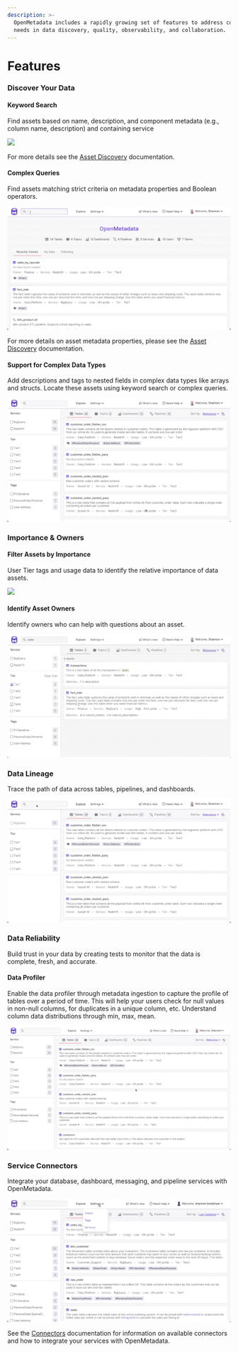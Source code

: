 ```yaml
---
description: >-
  OpenMetadata includes a rapidly growing set of features to address common
  needs in data discovery, quality, observability, and collaboration.
---
```


# Features

### Discover Your Data

#### Keyword Search

Find assets based on name, description, and component metadata (e.g., column name, description) and containing service

![](../.gitbook/assets/asset-discovery-features.gif)

For more details see the [Asset Discovery](asset-discovery.md) documentation.

#### Complex Queries

Find assets matching strict criteria on metadata properties and Boolean operators.

![](../.gitbook/assets/complex-queries.gif)

For more details on asset metadata properties, please see the [Asset Discovery](asset-discovery.md) documentation.

#### Support for Complex Data Types

Add descriptions and tags to nested fields in complex data types like arrays and structs. Locate these assets using keyword search or complex queries.

![](../.gitbook/assets/complex-data-types.gif)

### Importance & Owners

#### Filter Assets by Importance

User Tier tags and usage data to identify the relative importance of data assets.&#x20;

![](../.gitbook/assets/asset-importance.gif)

#### Identify Asset Owners

Identify owners who can help with questions about an asset.

![](../.gitbook/assets/asset-owners.gif)

### Data Lineage

Trace the path of data across tables, pipelines, and dashboards.

![](../.gitbook/assets/lineage-feature.gif)

### Data Reliability

Build trust in your data by creating tests to monitor that the data is complete, fresh, and accurate.

#### Data Profiler

Enable the data profiler through metadata ingestion to capture the profile of tables over a period of time. This will help your users check for null values in non-null columns, for duplicates in a unique column, etc. Understand column data distributions through min, max, mean.

![](../.gitbook/assets/data-profiler-feature.gif)

### Service Connectors

Integrate your database, dashboard, messaging, and pipeline services with OpenMetadata.

![](../.gitbook/assets/connectors-feature.gif)

See the [Connectors](../install/metadata-ingestion/connectors/) documentation for information on available connectors and how to integrate your services with OpenMetadata.
